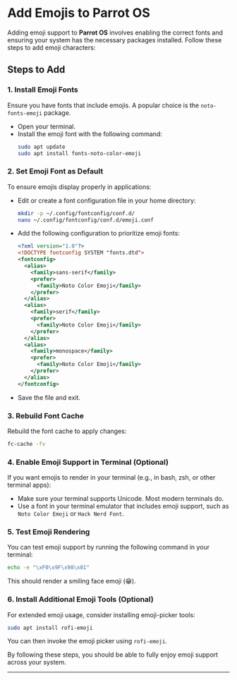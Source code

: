 # Add Emojis to Parrot OS

Adding emoji support to **Parrot OS** involves enabling the correct fonts and ensuring your system has the necessary packages installed. Follow these steps to add emoji characters:

## Steps to Add

### 1. Install Emoji Fonts
Ensure you have fonts that include emojis. A popular choice is the `noto-fonts-emoji` package.

- Open your terminal.
- Install the emoji font with the following command:
  ```bash
  sudo apt update
  sudo apt install fonts-noto-color-emoji
  ```

### 2. Set Emoji Font as Default
To ensure emojis display properly in applications:

- Edit or create a font configuration file in your home directory:
  ```bash
  mkdir -p ~/.config/fontconfig/conf.d/
  nano ~/.config/fontconfig/conf.d/emoji.conf
  ```
- Add the following configuration to prioritize emoji fonts:
  ```xml
  <?xml version="1.0"?>
  <!DOCTYPE fontconfig SYSTEM "fonts.dtd">
  <fontconfig>
    <alias>
      <family>sans-serif</family>
      <prefer>
        <family>Noto Color Emoji</family>
      </prefer>
    </alias>
    <alias>
      <family>serif</family>
      <prefer>
        <family>Noto Color Emoji</family>
      </prefer>
    </alias>
    <alias>
      <family>monospace</family>
      <prefer>
        <family>Noto Color Emoji</family>
      </prefer>
    </alias>
  </fontconfig>
  ```
- Save the file and exit.

### 3. Rebuild Font Cache
Rebuild the font cache to apply changes:
```bash
fc-cache -fv
```

### 4. Enable Emoji Support in Terminal (Optional)
If you want emojis to render in your terminal (e.g., in bash, zsh, or other terminal apps):

- Make sure your terminal supports Unicode. Most modern terminals do.
- Use a font in your terminal emulator that includes emoji support, such as `Noto Color Emoji` or `Hack Nerd Font`.

### 5. Test Emoji Rendering
You can test emoji support by running the following command in your terminal:
```bash
echo -e "\xF0\x9F\x98\x81"
```
This should render a smiling face emoji (😁).

### 6. Install Additional Emoji Tools (Optional)
For extended emoji usage, consider installing emoji-picker tools:
```bash
sudo apt install rofi-emoji
```
You can then invoke the emoji picker using `rofi-emoji`.

By following these steps, you should be able to fully enjoy emoji support across your system.

---
